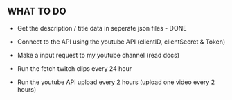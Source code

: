 ## WHAT TO DO

- Get the description / title data in seperate json files - DONE

- Connect to the API using the youtube API (clientID, clientSecret & Token)

- Make a input request to my youtube channel (read docs)

- Run the fetch twitch clips every 24 hour

- Run the youtube API upload every 2 hours (upload one video every 2 hours)
